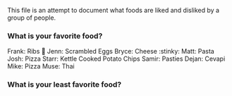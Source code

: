 This file is an attempt to document what foods are liked and disliked by a group of people.

### What is your favorite food?
Frank: Ribs :meat_on_bone:
Jenn: Scrambled Eggs
Bryce: Cheese :stinky:
Matt: Pasta
Josh: Pizza
Starr: Kettle Cooked Potato Chips
Samir: Pasties
Dejan: Cevapi
Mike: Pizza
Muse: Thai
### What is your least favorite food?
